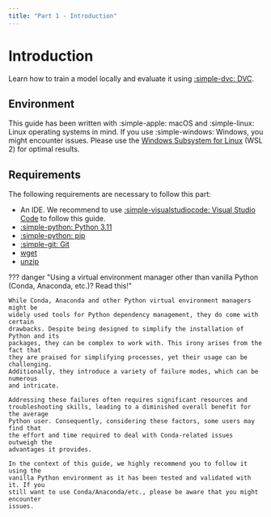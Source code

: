 ```yaml
---
title: "Part 1 - Introduction"
---
```


# Introduction

Learn how to train a model locally and evaluate it using
[:simple-dvc: DVC](../tools.md).

## Environment

This guide has been written with :simple-apple: macOS and :simple-linux: Linux
operating systems in mind. If you use :simple-windows: Windows, you might
encounter issues. Please use the
[Windows Subsystem for Linux](https://learn.microsoft.com/en-us/windows/wsl/)
(WSL 2) for optimal results.

## Requirements

The following requirements are necessary to follow this part:

- An IDE. We recommend to use
  [:simple-visualstudiocode: Visual Studio Code](https://code.visualstudio.com/)
  to follow this guide.
- [:simple-python: Python 3.11](https://www.python.org/downloads/)
- [:simple-python: pip](https://pip.pypa.io/)
- [:simple-git: Git](https://git-scm.com/)
- [wget](https://linux.die.net/man/1/wget)
- [unzip](https://linux.die.net/man/1/unzip)

??? danger "Using a virtual environment manager other than vanilla Python (Conda, Anaconda, etc.)? Read this!"

    While Conda, Anaconda and other Python virtual environment managers might be
    widely used tools for Python dependency management, they do come with certain
    drawbacks. Despite being designed to simplify the installation of Python and its
    packages, they can be complex to work with. This irony arises from the fact that
    they are praised for simplifying processes, yet their usage can be challenging.
    Additionally, they introduce a variety of failure modes, which can be numerous
    and intricate.

    Addressing these failures often requires significant resources and
    troubleshooting skills, leading to a diminished overall benefit for the average
    Python user. Consequently, considering these factors, some users may find that
    the effort and time required to deal with Conda-related issues outweigh the
    advantages it provides.

    In the context of this guide, we highly recommend you to follow it using the
    vanilla Python environment as it has been tested and validated with it. If you
    still want to use Conda/Anaconda/etc., please be aware that you might encounter
    issues.
